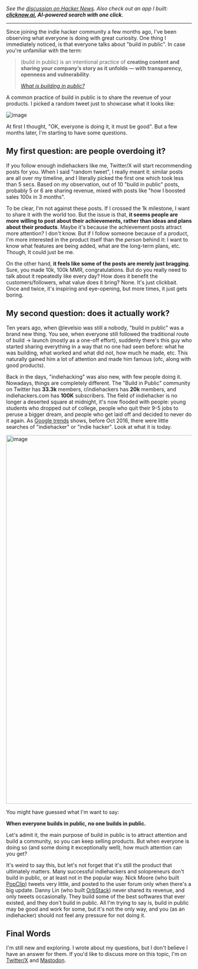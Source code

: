 *See the [discussion on Hacker News](https://news.ycombinator.com/item?id=41618505). Also check out an app I built:*   
***[clicknow.ai](https://clicknow.ai), AI-powered search with one click.***

---

Since joining the indie hacker community a few months ago, I've been observing what everyone is doing with great curiosity. One thing I immediately noticed, is that everyone talks about "build in public". In case you're unfamiliar with the term:

> (build in public) is an intentional practice of **creating content and sharing your company’s story as it unfolds — with transparency, openness and vulnerability**.
>
> *[What is building in public?](https://buildinpublic.xyz/what-is-build-in-public)*

A common practice of build in public is to share the revenue of your products. I picked a random tweet just to showcase what it looks like:

<img alt="image" src="https://github.com/user-attachments/assets/f9c28944-bbcf-446f-86da-5cf4fef6964b">

At first I thought, "OK, everyone is doing it, it must be good". But a few months later, I'm starting to have some questions.

## My first question: **are people overdoing it?**

If you follow enough indiehackers like me, Twitter/X will start recommending posts for you. When I said "random tweet", I really meant it: similar posts are all over my timeline, and I literally picked the first one which took less than 5 secs. Based on my observation, out of 10 "build in public" posts, probably 5 or 6 are sharing revenue, mixed with posts like "how I boosted sales 100x in 3 months".

To be clear, I'm not against these posts. If I crossed the 1k milestone, I want to share it with the world too. But the issue is that, **it seems people are more willing to post about their achievements, rather than ideas and plans about their products**. Maybe it's because the achievement posts attract more attention? I don't know. But if I follow someone because of a product, I'm more interested in the product itself than the *person* behind it: I want to know what features are being added, what are the long-term plans, etc. Though, It could just be me.

On the other hand, **it feels like some of the posts are merely just bragging**. Sure, you made 10k, 100k MMR, congratulations. But do you really need to talk about it repeatedly like every day? How does it benefit the customers/followers, what value does it bring? None. It's just clickbait. Once and twice, it's inspiring and eye-opening, but more times, it just gets boring.

## My second question: **does it actually work?**

Ten years ago, when @levelsio was still a nobody, "build in public" was a brand new thing. You see, when everyone still followed the traditional route of build -> launch (mostly as a one-off effort), suddenly there's this guy who started sharing everything in a way that no one had seen before: what he was building, what worked and what did not, how much he made, etc. This naturally gained him a lot of attention and made him famous (ofc, along with good products).

Back in the days, "indiehacking" was also new, with few people doing it. Nowadays, things are completely different. The "Build in Public" community on Twitter has **33.3k** members, r/indiehackers has **20k** members, and indiehackers.com has **100K** subscribers. The field of indiehacker is no longer a deserted square at midnight, it's now flooded with people: young students who dropped out of college, people who quit their 9-5 jobs to peruse a bigger dream, and people who get laid off and decided to never do it again. As [Google trends](https://trends.google.com/trends/explore?date=all&q=indiehacker,indie%20hacker&hl=en) shows, before Oct 2016, there were little searches of "indiehacker" or "indie hacker". Look at what it is today. 

<img width="1000" alt="image" src="https://github.com/user-attachments/assets/76479150-d26c-4d79-8c05-4df04f65fece">

You might have guessed what I'm want to say:

**When everyone builds in public, no one builds in public.**

Let's admit it, the main purpose of build in public is to attract attention and build a community, so you can keep selling products. But when everyone is doing so (and some doing it exceptionally well), how much attention can you get?

It's weird to say this, but let's not forget that it's still the product that ultimately matters. Many successful indiehackers and solopreneurs don't build in public, or at least not in the popular way. Nick Moore (who built [PopClip](https://www.popclip.app/)) tweets very little, and posted to the user forum only when there's a big update. Danny Lin (who built [OrbStack](https://orbstack.dev/)) never shared its revenue, and only tweets occasionally. They build some of the best softwares that ever existed, and they don't build in public. All I'm trying to say is, build in public may be good and work for some, but it's not the only way, and you (as an indiehacker) should not feel any pressure for not doing it.

## Final Words

I'm still new and exploring. I wrote about my questions, but I don't believe I have an answer for them. If you'd like to discuss more on this topic, I'm on [Twitter/X](https://twitter.com/laike9m) and [Mastodon](https://mastodon.social/@laike9m).